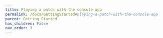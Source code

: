 ```yaml
---
title: Playing a patch with the console app
permalink: /docs/GettingStarted#playing-a-patch-with-the-console-app
parent: Getting Started
has_children: False
nav_order: 3
---
```


